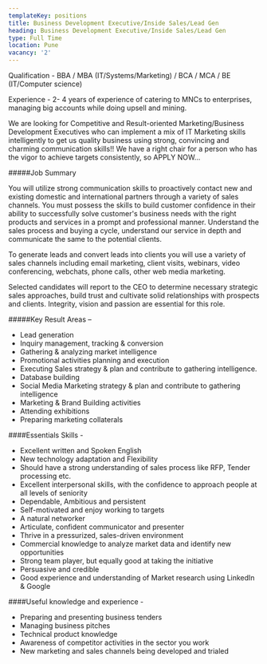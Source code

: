 ```yaml
---
templateKey: positions
title: Business Development Executive/Inside Sales/Lead Gen
heading: Business Development Executive/Inside Sales/Lead Gen
type: Full Time
location: Pune
vacancy: '2'
---
```


Qualification - BBA / MBA (IT/Systems/Marketing) / BCA / MCA / BE (IT/Computer science)

Experience - 2- 4 years of experience of catering to MNCs to enterprises, managing big accounts while doing upsell and mining.

We are looking for Competitive and Result-oriented Marketing/Business Development Executives who can implement a mix of IT Marketing skills intelligently to get us quality business using strong, convincing and charming communication skills!! We have a right chair for a person who has the vigor to achieve targets consistently, so APPLY NOW...

#####Job Summary

You will utilize strong communication skills to proactively contact new and existing domestic and international partners through a variety of sales channels. You must possess the skills to build customer confidence in their ability to successfully solve customer's business needs with the right products and services in a prompt and professional manner. Understand the sales process and buying a cycle, understand our service in depth and communicate the same to the potential clients. 

To generate leads and convert leads into clients you will use a variety of sales channels including email marketing, client visits, webinars, video conferencing, webchats, phone calls, other web media marketing. 

Selected candidates will report to the CEO to determine necessary strategic sales approaches, build trust and cultivate solid relationships with prospects and clients. Integrity, vision and passion are essential for this role.

#####Key Result Areas –
* Lead generation
* Inquiry management, tracking & conversion
* Gathering & analyzing market intelligence
* Promotional activities planning and execution 
* Executing Sales strategy & plan and contribute to gathering intelligence. 
* Database building
* Social Media Marketing strategy & plan and contribute to gathering intelligence
* Marketing & Brand Building activities
* Attending exhibitions
* Preparing marketing collaterals 

####Essentials Skills -

* Excellent written and Spoken English
* New technology adaptation and Flexibility
* Should have a strong understanding of sales process like RFP, Tender processing etc. 
* Excellent interpersonal skills, with the confidence to approach people at all levels of seniority
* Dependable, Ambitious and persistent
* Self-motivated and enjoy working to targets
* A natural networker
* Articulate, confident communicator and presenter
* Thrive in a pressurized, sales-driven environment
* Commercial knowledge to analyze market data and identify new opportunities
* Strong team player, but equally good at taking the initiative
* Persuasive and credible
* Good experience and understanding of Market research using LinkedIn & Google

####Useful knowledge and experience -
* Preparing and presenting business tenders
* Managing business pitches
* Technical product knowledge
* Awareness of competitor activities in the sector you work
* New marketing and sales channels being developed and trialed
